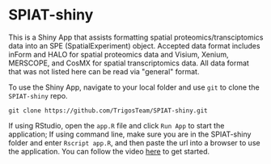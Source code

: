 # SPIAT-shiny

This is a Shiny App that assists formatting spatial proteomics/transciptomics data into an SPE (SpatialExperiment) object. Accepted data format includes inForm and HALO for spatial proteomics data and Visium, Xenium, MERSCOPE, and CosMX for spatial transcriptomics data. All data format that was not listed here can be read via "general" format. 

To use the Shiny App, navigate to your local folder and use `git` to clone the `SPIAT-shiny` repo.
```
git clone https://github.com/TrigosTeam/SPIAT-shiny.git
```

If using RStudio, open the `app.R` file and click `Run App` to start the application;
If using command line, make sure you are in the SPIAT-shiny folder and enter `Rscript app.R`, and then paste the url into a browser to use the application. You can follow the video [here](https://youtu.be/gBYkKk2fuA4) to get started.

